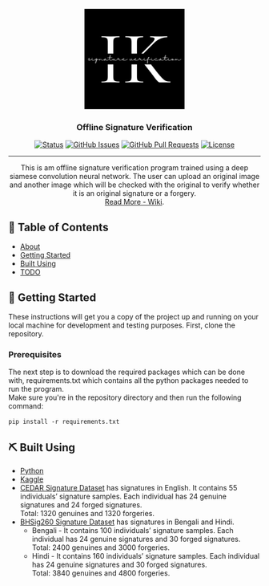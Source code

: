 <p align="center">
    <a href="resources\logo.png" rel="noopener">
        <img width=200px height=200px src="resources\logo.png" alt="Project logo">
    </a>
</p>

<h3 align="center">Offline Signature Verification</h3>

<div align="center">

[![Status](https://img.shields.io/badge/status-active-success.svg)]()
[![GitHub Issues](https://img.shields.io/github/issues/ikathuria/SignatureVerification.svg)](https://github.com/ikathuria/SignatureVerification/issues)
[![GitHub Pull Requests](https://img.shields.io/github/issues-pr/ikathuria/SignatureVerification.svg)](https://github.com/ikathuria/SignatureVerification/pulls)
[![License](https://img.shields.io/badge/license-MIT-blue.svg)](/LICENSE)

</div>

---

<p align="center">
    This is am offline signature verification program trained using a deep siamese convolution neural network. The user can upload an original image and another image which will be checked with the original to verify whether it is an original signature or a forgery.
    <br>
    <a href="https://github.com/ikathuria/SignatureVerification/wiki">Read More - Wiki</a>.
    <br> 
</p>

## 📝 Table of Contents
- [About](https://github.com/ikathuria/SignatureVerification/wiki)
- [Getting Started](#getting_started)
- [Built Using](#built_using)
- [TODO](TODO.md)

## 🏁 Getting Started <a name = "getting_started"></a>
These instructions will get you a copy of the project up and running on your local machine for development and testing purposes. First, clone the repository.

### Prerequisites
The next step is to download the required packages which can be done with, requirements.txt which contains all the python packages needed to run the program.  
Make sure you're in the repository directory and then run the following command:

```
pip install -r requirements.txt
```

## ⛏️ Built Using <a name = "built_using"></a>
- [Python](https://www.python.org/)
- [Kaggle](https://www.kaggle.com/)
- [CEDAR Signature Dataset](https://paperswithcode.com/dataset/cedar-signature#:~:text=for%20signature%20verification-,CEDAR%20Signature%20is%20a%20database%20of%20off%2Dline%20signatures%20for,thereby%20creating%201%2C320%20genuine%20signatures.)
has signatures in English. It contains 55 individuals’ signature samples. Each individual has 24 genuine signatures and 24 forged signatures.  
Total: 1320 genuines and 1320 forgeries.
- [BHSig260 Signature Dataset](https://drive.google.com/file/d/0B29vNACcjvzVc1RfVkg5dUh2b1E/view)
has signatures in Bengali and Hindi.
    - Bengali - It contains 100 individuals’ signature samples. Each individual has 24 genuine signatures and 30 forged signatures.  
    Total: 2400 genuines and 3000 forgeries.
    - Hindi - It contains 160 individuals’ signature samples. Each individual has 24 genuine signatures and 30 forged signatures.  
    Total: 3840 genuines and 4800 forgeries.
